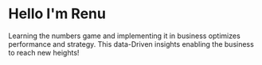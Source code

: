 # Hello I'm Renu
Learning the numbers game and implementing it in business optimizes performance and strategy. This data-Driven insights enabling the business to reach new heights!

